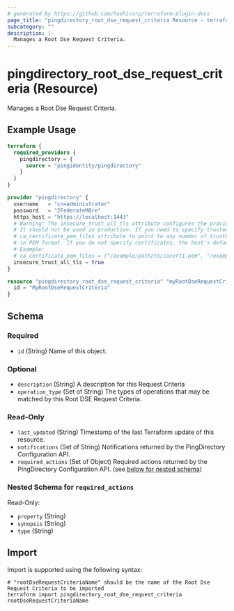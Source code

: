 ```yaml
---
# generated by https://github.com/hashicorp/terraform-plugin-docs
page_title: "pingdirectory_root_dse_request_criteria Resource - terraform-provider-pingdirectory"
subcategory: ""
description: |-
  Manages a Root Dse Request Criteria.
---
```


# pingdirectory_root_dse_request_criteria (Resource)

Manages a Root Dse Request Criteria.

## Example Usage

```terraform
terraform {
  required_providers {
    pingdirectory = {
      source = "pingidentity/pingdirectory"
    }
  }
}

provider "pingdirectory" {
  username   = "cn=administrator"
  password   = "2FederateM0re"
  https_host = "https://localhost:1443"
  # Warning: The insecure_trust_all_tls attribute configures the provider to trust any certificate presented by the PingDirectory server.
  # It should not be used in production. If you need to specify trusted CA certificates, use the
  # ca_certificate_pem_files attribute to point to any number of trusted CA certificate files
  # in PEM format. If you do not specify certificates, the host's default root CA set will be used.
  # Example:
  # ca_certificate_pem_files = ["/example/path/to/cacert1.pem", "/example/path/to/cacert2.pem"]
  insecure_trust_all_tls = true
}

resource "pingdirectory_root_dse_request_criteria" "myRootDseRequestCriteria" {
  id = "MyRootDseRequestCriteria"
}
```

<!-- schema generated by tfplugindocs -->
## Schema

### Required

- `id` (String) Name of this object.

### Optional

- `description` (String) A description for this Request Criteria
- `operation_type` (Set of String) The types of operations that may be matched by this Root DSE Request Criteria.

### Read-Only

- `last_updated` (String) Timestamp of the last Terraform update of this resource.
- `notifications` (Set of String) Notifications returned by the PingDirectory Configuration API.
- `required_actions` (Set of Object) Required actions returned by the PingDirectory Configuration API. (see [below for nested schema](#nestedatt--required_actions))

<a id="nestedatt--required_actions"></a>
### Nested Schema for `required_actions`

Read-Only:

- `property` (String)
- `synopsis` (String)
- `type` (String)

## Import

Import is supported using the following syntax:

```shell
# "rootDseRequestCriteriaName" should be the name of the Root Dse Request Criteria to be imported
terraform import pingdirectory_root_dse_request_criteria rootDseRequestCriteriaName
```
